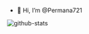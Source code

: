 - 👋 Hi, I’m @Permana721

![github-stats](https://stats.dooboo.io/api/github-stats-advanced?login=hyochan)
